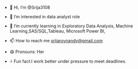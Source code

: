 - 👋 Hi, I’m @Srija3108
- 👀 I’m interested in data analyst role
- 🌱 I’m currently learning in Exploratory Data Analysis, Machine Learning,SAS/SQL,Tableau, Microsoft Power BI,
  
- 📫 How to reach me srijaroynandy@gmail.com
- 😄 Pronouns: Her
- ⚡ Fun fact:I work better under pressure to meet deadlines.

<!---
Srija3108/Srija3108 is a ✨ special ✨ repository because its `README.md` (this file) appears on your GitHub profile.
You can click the Preview link to take a look at your changes.
--->
